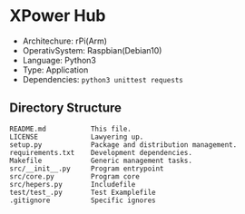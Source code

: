 # XPower Hub

- Architechure: rPi(Arm)
- OperativSystem: Raspbian(Debian10)
- Language: Python3
- Type: Application
- Dependencies: `python3 unittest requests`

## Directory Structure
```
README.md           This file.
LICENSE             Lawyering up.
setup.py            Package and distribution management.
requirements.txt    Development dependencies.
Makefile            Generic management tasks.
src/__init__.py     Program entrypoint
src/core.py         Program core
src/hepers.py       Includefile
test/test_.py       Test Examplefile
.gitignore          Specific ignores
```